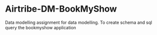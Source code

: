 # Airtribe-DM-BookMyShow
Data modelling assignment for data modelling. To create schema and sql query the bookmyshow application
